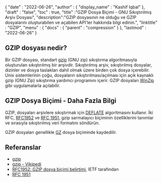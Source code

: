 {
  "date" : "2022-06-26",
  "author" : {
    "display_name" : "Kashif Iqbal"
},
  "draft" : "false",
  "toc" : true,
  "title" :"GZIP Dosya Biçimi - GNU Sıkıştırılmış Arşiv Dosyası",
  "description":"GZIP dosyasının ne olduğu ve GZIP dosyalarını oluşturabilen ve açabilen API'ler hakkında bilgi edinin.",
  "linktitle" : "GZIP",
  "menu" : {
    "docs" : {
      "parent" : "compression"
}
},
  "lastmod" : "2022-06-26"
}

## GZIP dosyası nedir?

Bir GZIP dosyası, standart [gzip](https://en.wikipedia.org/wiki/Gzip) (GNU zip) sıkıştırma algoritmasıyla oluşturulan sıkıştırılmış bir arşivdir. Sıkıştırılmış arşiv, sıkıştırılmış dosyalar, dizinler ve dosya taslakları dahil olmak üzere birden çok dosya içerebilir. Unix sistemlerinin çoğu, dosyaların sıkıştırılması/açılması için açık kaynaklı gzip (GNU Zip) sıkıştırma yardımcı programını içerir. GZIP dosyaları [WinZip](https://www.winzip.com/en/) gibi uygulamalarla açılabilir.

## GZIP Dosya Biçimi - Daha Fazla Bilgi

GZIP, dosyaları arşivlere sıkıştırmak için [DEFLATE](https://en.wikipedia.org/wiki/DEFLATE) algoritmasını kullanır. İki RFC, [RFC1952](https://tools.ietf.org/html/rfc1952) ve [RFC 1951](https://tools.ietf.org/html/rfc1951), gzip sarmalayıcı biçiminin özelliklerini tanımlar ve sırasıyla sıkıştırılmış veri formatını söndürün.

GZIP dosyaları genellikle [GZ](/tr/compression/gz/) dosya biçiminde kaydedilir.

## Referanslar

* [gzip](http://www.gzip.org/)
* [gzip - Vikipedi](https://en.wikipedia.org/wiki/Gzip)
* [RFC1952: GZIP dosya biçimi belirtimi](https://datatracker.ietf.org/doc/html/rfc1952), IETF tarafından
* [RFC 1951](https://tools.ietf.org/html/rfc1951)

